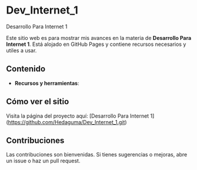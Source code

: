 # Dev_Internet_1
Desarrollo Para Internet 1

Este sitio web es para mostrar mis avances en la materia de **Desarrollo Para Internet 1**. Está alojado en GitHub Pages y contiene recursos necesarios y utiles a usar.

## Contenido
- **Recursos y herramientas**: 

## Cómo ver el sitio
Visita la página del proyecto aquí: [Desarrollo Para Internet 1] (https://github.com/Hedaguma/Dev_Internet_1.git) 
    

## Contribuciones
Las contribuciones son bienvenidas. Si tienes sugerencias o mejoras, abre un issue o haz un pull request.
